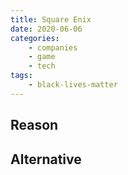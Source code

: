 ```yaml
---
title: Square Enix
date: 2020-06-06
categories:
    - companies
    - game
    - tech
tags:
    - black-lives-matter
---
```


## Reason


## Alternative

